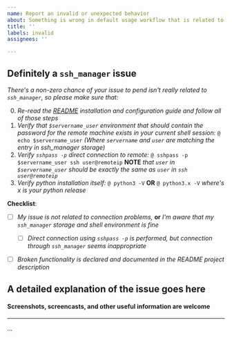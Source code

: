 ```yaml
---
name: Report an invalid or unexpected behavior
about: Something is wrong in default usage workflow that is related to current project
title: ''
labels: invalid
assignees: ''

---
```


## Definitely a `ssh_manager` issue

*There's a non-zero chance of your issue to pend isn't really related to `ssh_manager`, so please make sure that:*

0. *Re-read the [README](https://github.com/LoliPain/ssh_manager/blob/master/README.md) installation and configuration guide and follow all of those steps*
1. *Verify that `$servername_user` environment that should contain the password for the remote machine exists in your current shell session:*
`@ echo $servername_user`
*(Where `servername` and `user` are matching the entry in ssh_manager storage)*
2. *Verify `sshpass -p` direct connection to remote:*
`@ sshpass -p $servername_user ssh user@remoteip`
**NOTE** *that `user` in `$servername_user` should be exactly the same as `user` in `ssh user@remoteip`*
3. *Verify python installation itself:*
`@ python3 -V`
**OR**
`@ python3.x -V` *where's x is your python release*

**Checklist**:
- [ ] *My issue is not related to connection problems,* **or** *I'm aware that my `ssh_manager` storage and shell environment is fine*
	- [ ] *Direct connection using `sshpass -p` is performed, but connection through `ssh_manager` seems inappropriate*
- [ ] *Broken functionality is declared and documented in the README project description*


## A detailed explanation of the issue goes here
#### Screenshots, screencasts, and other useful information are welcome
------
...
